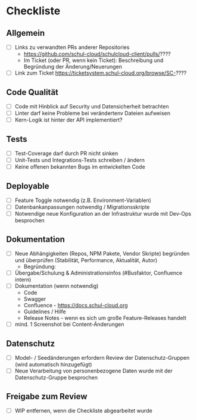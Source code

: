 # Checkliste

## Allgemein
- [ ] Links zu verwandten PRs anderer Repositories
  - https://github.com/schul-cloud/schulcloud-client/pulls/????
  - Im Ticket (oder PR, wenn kein Ticket): Beschreibung und Begründung der Änderung/Neuerungen
- [ ] Link zum Ticket https://ticketsystem.schul-cloud.org/browse/SC-????

## Code Qualität
- [ ] Code mit Hinblick auf Security und Datensicherheit betrachten
- [ ] Linter darf keine Probleme bei verändertenv Dateien aufweisen
- [ ] Kern-Logik ist hinter der API implementiert?

## Tests
- [ ] Test-Coverage darf durch PR nicht sinken
- [ ] Unit-Tests und Integrations-Tests schreiben / ändern
- [ ] Keine offenen bekannten Bugs im entwickelten Code

## Deployable
- [ ] Feature Toggle notwendig (z.B. Environment-Variablen)
- [ ] Datenbankanpassungen notwendig / Migrationsskripte
- [ ] Notwendige neue Konfiguration an der Infrastruktur wurde mit Dev-Ops besprochen

## Dokumentation
- [ ] Neue Abhängigkeiten (Repos, NPM Pakete, Vendor Skripte) begründen und überprüfen (Stabilität, Performance, Aktualität, Autor)
  - Begründung:
- [ ] Übergabe/Schulung & Administrationsinfos (#Busfaktor, Confluence intern)
- [ ] Dokumentation (wenn notwendig)
  - Code
  - Swagger
  - Confluence - https://docs.schul-cloud.org
  - Guidelines / Hilfe
  - Release Notes - wenn es sich um große Feature-Releases handelt
- [ ] mind. 1 Screenshot bei Content-Änderungen

## Datenschutz
- [ ] Model- / Seedänderungen erfordern Review der Datenschutz-Gruppen (wird automatisch hinzugefügt)
- [ ] Neue Verarbeitung von personenbezogene Daten wurde mit der Datenschutz-Gruppe besprochen

## Freigabe zum Review
- [ ] WIP entfernen, wenn die Checkliste abgearbeitet wurde